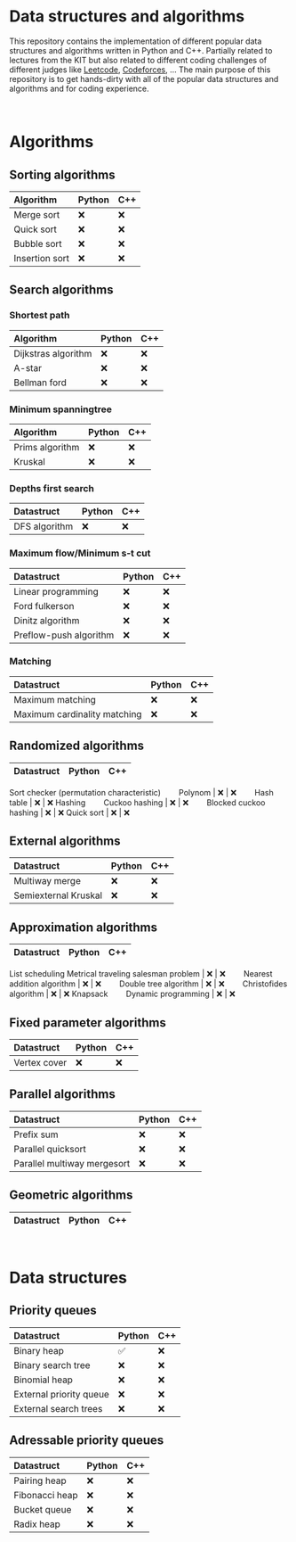 # Data structures and algorithms
This repository contains the implementation of different popular data structures and algorithms written in Python and C++. Partially related to lectures from the KIT but also related to different coding challenges of different judges like [Leetcode](https://leetcode.com/), [Codeforces](https://codeforces.com/), ... The main purpose of this repository is to get hands-dirty with all of the popular data structures and algorithms and for coding experience.

<br />

# Algorithms

## Sorting algorithms
Algorithm | Python | C++
:------------ | :-------------| :-------------
Merge sort | ❌ | ❌
Quick sort | ❌ | ❌
Bubble sort | ❌ | ❌
Insertion sort | ❌ | ❌

## Search algorithms
### Shortest path
Algorithm | Python | C++
:------------ | :-------------| :-------------
Dijkstras algorithm | ❌ | ❌
A-star | ❌ | ❌
Bellman ford | ❌ | ❌
### Minimum spanningtree
Algorithm | Python | C++
:------------ | :-------------| :-------------
Prims algorithm | ❌ | ❌
Kruskal | ❌ | ❌
### Depths first search
Datastruct | Python | C++
:------------ | :-------------| :-------------
DFS algorithm | ❌ | ❌
### Maximum flow/Minimum s-t cut
Datastruct | Python | C++
:------------ | :-------------| :-------------
Linear programming | ❌ | ❌
Ford fulkerson | ❌ | ❌
Dinitz algorithm | ❌ | ❌
Preflow-push algorithm | ❌ | ❌
### Matching
Datastruct | Python | C++
:------------ | :-------------| :-------------
Maximum matching | ❌ | ❌
Maximum cardinality matching | ❌ | ❌

## Randomized algorithms
Datastruct | Python | C++
:------------ | :-------------| :-------------
Sort checker (permutation characteristic)
&ensp;&thinsp;&ensp;&thinsp;&ensp;&thinsp;Polynom | ❌ | ❌
&ensp;&thinsp;&ensp;&thinsp;&ensp;&thinsp;Hash table | ❌ | ❌
Hashing
&ensp;&thinsp;&ensp;&thinsp;&ensp;&thinsp;Cuckoo hashing | ❌ | ❌
&ensp;&thinsp;&ensp;&thinsp;&ensp;&thinsp;Blocked cuckoo hashing | ❌ | ❌
Quick sort | ❌ | ❌

## External algorithms
Datastruct | Python | C++
:------------ | :-------------| :-------------
Multiway merge | ❌ | ❌
Semiexternal Kruskal | ❌ | ❌

## Approximation algorithms
Datastruct | Python | C++
:------------ | :-------------| :-------------
List scheduling
Metrical traveling salesman problem | ❌ | ❌
&ensp;&thinsp;&ensp;&thinsp;&ensp;&thinsp;Nearest addition algorithm | ❌ | ❌
&ensp;&thinsp;&ensp;&thinsp;&ensp;&thinsp;Double tree algorithm | ❌ | ❌
&ensp;&thinsp;&ensp;&thinsp;&ensp;&thinsp;Christofides algorithm | ❌ | ❌
Knapsack
&ensp;&thinsp;&ensp;&thinsp;&ensp;&thinsp;Dynamic programming | ❌ | ❌

## Fixed parameter algorithms
Datastruct | Python | C++
:------------ | :-------------| :-------------
Vertex cover | ❌ | ❌

## Parallel algorithms
Datastruct | Python | C++
:------------ | :-------------| :-------------
Prefix sum | ❌ | ❌
Parallel quicksort | ❌ | ❌
Parallel multiway mergesort | ❌ | ❌

## Geometric algorithms
Datastruct | Python | C++
:------------ | :-------------| :-------------

<br />

# Data structures

## Priority queues
Datastruct | Python | C++
:------------ | :-------------| :-------------
Binary heap | ✅ | ❌
Binary search tree | ❌ | ❌
Binomial heap | ❌ | ❌
External priority queue | ❌ | ❌
External search trees | ❌ | ❌

## Adressable priority queues
Datastruct | Python | C++
:------------ | :-------------| :-------------
Pairing heap | ❌ | ❌
Fibonacci heap | ❌ | ❌
Bucket queue | ❌ | ❌
Radix heap | ❌ | ❌
